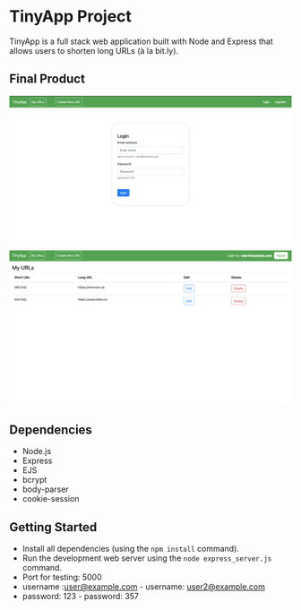 # TinyApp Project

TinyApp is a full stack web application built with Node and Express that allows users to shorten long URLs (à la bit.ly).

## Final Product

!["login page"](pic/pic1.png)
!["index page"](pic/pic2.png)

## Dependencies

- Node.js
- Express
- EJS
- bcrypt
- body-parser
- cookie-session

## Getting Started

- Install all dependencies (using the `npm install` command).
- Run the development web server using the `node express_server.js` command.
- Port for testing: 5000
- username :user@example.com        - username: user2@example.com
- password: 123                     - password: 357